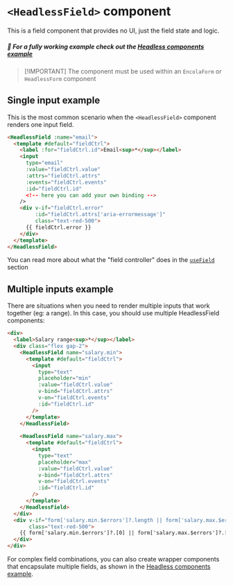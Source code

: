# `<HeadlessField>` component

<!-- 
This page should provide:
1. Overview of useField composable and HeadlessField component
2. API reference for returned properties and methods
3. Basic implementation examples for different input types
4. Field state management
5. Handling field-level validation
6. Integration with parent form
7. Common patterns and best practices
8. Advanced usage examples
-->

<TabNav :items="[
{ label: 'Usage', link: '/headless-forms/field' },
{ label: 'API', link: '/headless-forms/field_api' },
]" />

This is a field component that provides no UI, just the field state and logic.

##### :notebook_with_decorative_cover: For a fully working example check out the [Headless components example](/examples/headless-components)

> [!IMPORTANT] The component must be used within an `EncolaForm` or `HeadlessForm` component

## Single input example

This is the most common scenario when the `<HeadlessField>` component renders one input field. 

```html
<HeadlessField :name="email">
  <template #default="fieldCtrl">
    <label :for="fieldCtrl.id">Email<sup>*</sup></label>
    <input
      type="email"
      :value="fieldCtrl.value"
      :attrs="fieldCtrl.attrs"
      :events="fieldCtrl.events"
      :id="fieldCtrl.id"
      <!-- here you can add your own binding -->
    />
    <div v-if="fieldCtrl.error"
         :id="fieldCtrl.attrs['aria-errormessage']"
         class="text-red-500">
      {{ fieldCtrl.error }}
    </div>
  </template>
</HeadlessField>
```

You can read more about what the "field controller" does in the [`useField`](/advanced/usefield)  section

## Multiple inputs example

There are situations when you need to render multiple inputs that work together (eg: a range). In this case, you should use multiple HeadlessField components:

```html
<div>
  <label>Salary range<sup>*</sup></label>
  <div class="flex gap-2">
    <HeadlessField name="salary.min">
      <template #default="fieldCtrl">
        <input
          type="text"
          placeholder="min"
          :value="fieldCtrl.value"
          v-bind="fieldCtrl.attrs"
          v-on="fieldCtrl.events"
          :id="fieldCtrl.id"
        />
      </template>
    </HeadlessField>
    
    <HeadlessField name="salary.max">
      <template #default="fieldCtrl">
        <input
          type="text"
          placeholder="max"
          :value="fieldCtrl.value"
          v-bind="fieldCtrl.attrs"
          v-on="fieldCtrl.events"
          :id="fieldCtrl.id"
        />
      </template>
    </HeadlessField>
  </div>
  <div v-if="form['salary.min.$errors']?.length || form['salary.max.$errors']?.length"
       class="text-red-500">
    {{ form['salary.min.$errors']?.[0] || form['salary.max.$errors']?.[0] }}
  </div>
</div>
```

For complex field combinations, you can also create wrapper components that encapsulate multiple fields, as shown in the [Headless components example](/examples/headless-components).
